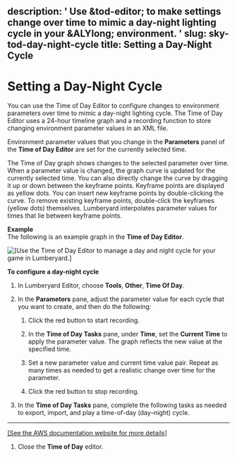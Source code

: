 description: ' Use &tod-editor; to make settings change over time to mimic a day-night
  lighting cycle in your &ALYlong; environment. '
slug: sky-tod-day-night-cycle
title: Setting a Day-Night Cycle
---
# Setting a Day\-Night Cycle<a name="sky-tod-day-night-cycle"></a>

You can use the Time of Day Editor to configure changes to environment parameters over time to mimic a day\-night lighting cycle\. The Time of Day Editor uses a 24\-hour timeline graph and a recording function to store changing environment parameter values in an XML file\. 

Environment parameter values that you change in the **Parameters** panel of the **Time of Day Editor** are set for the currently selected time\. 

The Time of Day graph shows changes to the selected parameter over time\. When a parameter value is changed, the graph curve is updated for the currently selected time\. You can also directly change the curve by dragging it up or down between the keyframe points\. Keyframe points are displayed as yellow dots\. You can insert new keyframe points by double\-clicking the curve\. To remove existing keyframe points, double\-click the keyframes \(yellow dots\) themselves\. Lumberyard interpolates parameter values for times that lie between keyframe points\.

**Example**  
The following is an example graph in the **Time of Day Editor**\.  

![\[Use the Time of Day Editor to manage a day and night cycle for your game in Lumberyard.\]](/images/sky/sky-tod-day-night-cycle.png)

**To configure a day\-night cycle**

1. In Lumberyard Editor, choose **Tools**, **Other**, **Time Of Day**\.

1. In the **Parameters** pane, adjust the parameter value for each cycle that you want to create, and then do the following:

   1. Click the red button to start recording\.

   1. In the **Time of Day Tasks** pane, under **Time**, set the **Current Time** to apply the parameter value\. The graph reflects the new value at the specified time\.

   1. Set a new parameter value and current time value pair\. Repeat as many times as needed to get a realistic change over time for the parameter\.

   1. Click the red button to stop recording\.

1. In the **Time of Day Tasks** pane, complete the following tasks as needed to export, import, and play a time\-of\-day \(day–night\) cycle\.  
****    
[\[See the AWS documentation website for more details\]](http://docs.aws.amazon.com/lumberyard/latest/userguide/sky-tod-day-night-cycle.html)

1. Close the **Time of Day** editor\.
